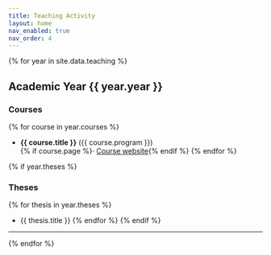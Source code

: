 ```yaml
---
title: Teaching Activity
layout: home
nav_enabled: true
nav_order: 4
---
```

{% for year in site.data.teaching %}
## Academic Year {{ year.year }}

### Courses
{% for course in year.courses %}
- **{{ course.title }}** ({{ course.program }})  
  {% if course.page %}· <a href="{{ course.page }}" target="_blank"><i class="fa-solid fa-link"></i> Course website</a>{% endif %}
  {% endfor %}

{% if year.theses %}
### Theses
{% for thesis in year.theses %}
- {{ thesis.title }}
  {% endfor %}
  {% endif %}

---
{% endfor %}
